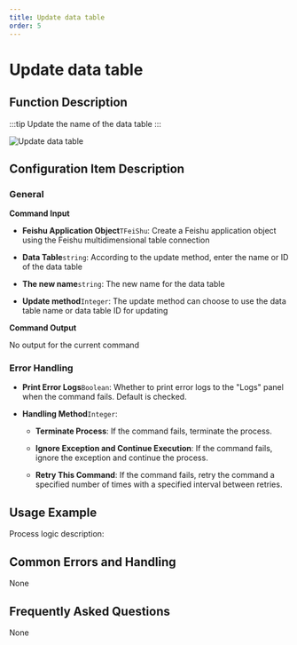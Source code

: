 ```yaml
---
title: Update data table
order: 5
---
```


# Update data table

## Function Description

:::tip 
Update the name of the data table
:::

![Update data table](../../../../assets/Update%20data%20table_command.png)

## Configuration Item Description

### General

**Command Input**

- **Feishu Application Object**`TFeiShu`: Create a Feishu application object using the Feishu multidimensional table connection

- **Data Table**`string`: According to the update method, enter the name or ID of the data table

- **The new name**`string`: The new name for the data table

- **Update method**`Integer`: The update method can choose to use the data table name or data table ID for updating


**Command Output**

No output for the current command

### Error Handling

- **Print Error Logs**`Boolean`: Whether to print error logs to the "Logs" panel when the command fails. Default is checked. 

- **Handling Method**`Integer`:

    - **Terminate Process**: If the command fails, terminate the process.

    - **Ignore Exception and Continue Execution**: If the command fails, ignore the exception and continue the process.

    - **Retry This Command**: If the command fails, retry the command a specified number of times with a specified interval between retries.

## Usage Example

Process logic description:

## Common Errors and Handling

None

## Frequently Asked Questions

None

